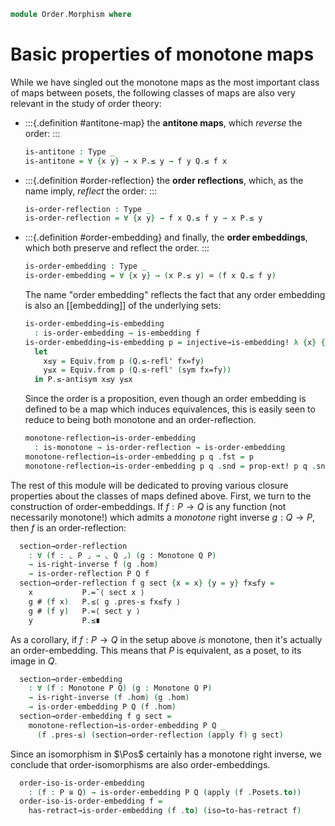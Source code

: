 <!--
```agda
open import Cat.Prelude

open import Order.Base

import Cat.Reasoning

import Order.Reasoning
```
-->

```agda
module Order.Morphism where
```

# Basic properties of monotone maps

<!--
```agda
private variable
  o ℓ : Level
  P Q : Poset o ℓ
```
-->

While we have singled out the monotone maps as the most important class
of maps between posets, the following classes of maps are also very
relevant in the study of order theory:

<!--
```
module _ {o ℓ o' ℓ'} (P : Poset o ℓ) (Q : Poset o' ℓ') (f : ⌞ P ⌟ → ⌞ Q ⌟) where
  private
    module P = Poset P
    module Q = Poset Q

  is-monotone : Type _
  is-monotone = ∀ {x y} → x P.≤ y → f x Q.≤ f y
```
-->

- :::{.definition #antitone-map}
  the **antitone maps**, which _reverse_ the order:
  :::

  ```agda
  is-antitone : Type _
  is-antitone = ∀ {x y} → x P.≤ y → f y Q.≤ f x
  ```

- :::{.definition #order-reflection}
  the **order reflections**, which, as the name imply, _reflect_ the order:
  :::

  ```agda
  is-order-reflection : Type _
  is-order-reflection = ∀ {x y} → f x Q.≤ f y → x P.≤ y
  ```

- :::{.definition #order-embedding}
  and finally, the **order embeddings**, which both preserve and reflect the
  order.
  :::

  ```agda
  is-order-embedding : Type _
  is-order-embedding = ∀ {x y} → (x P.≤ y) ≃ (f x Q.≤ f y)
  ```

  The name "order embedding" reflects the fact that any order embedding
  is also an [[embedding]] of the underlying sets:

  ```agda
  is-order-embedding→is-embedding
    : is-order-embedding → is-embedding f
  is-order-embedding→is-embedding p = injective→is-embedding! λ {x} {y} fx=fy →
    let
      x≤y = Equiv.from p (Q.≤-refl' fx=fy)
      y≤x = Equiv.from p (Q.≤-refl' (sym fx=fy))
    in P.≤-antisym x≤y y≤x
  ```

  Since the order is a proposition, even though an order embedding is
  defined to be a map which induces equivalences, this is easily seen to
  reduce to being both monotone and an order-reflection.

  ```agda
  monotone-reflection→is-order-embedding
    : is-monotone → is-order-reflection → is-order-embedding
  monotone-reflection→is-order-embedding p q .fst = p
  monotone-reflection→is-order-embedding p q .snd = prop-ext! p q .snd
  ```

<!--
```agda
module _ {o ℓ o' ℓ'} {P : Poset o ℓ} {Q : Poset o' ℓ'} where
  private
    module P = Order.Reasoning P
    module Q = Order.Reasoning Q
```
-->

The rest of this module will be dedicated to proving various closure
properties about the classes of maps defined above. First, we turn to
the construction of order-embeddings. If $f : P \to Q$ is any function
(not necessarily monotone!) which admits a *monotone* right inverse $g :
Q \to P$, then $f$ is an order-reflection:

```agda
  section→order-reflection
    : ∀ (f : ⌞ P ⌟ → ⌞ Q ⌟) (g : Monotone Q P)
    → is-right-inverse f (g .hom)
    → is-order-reflection P Q f
  section→order-reflection f g sect {x = x} {y = y} fx≤fy =
    x           P.=˘⟨ sect x ⟩
    g # (f x)   P.≤⟨ g .pres-≤ fx≤fy ⟩
    g # (f y)   P.=⟨ sect y ⟩
    y           P.≤∎
```

As a corollary, if $f : P \to Q$ in the setup above _is_ monotone, then
it's actually an order-embedding. This means that $P$ is equivalent, as
a poset, to its image in $Q$.

```agda
  section→order-embedding
    : ∀ (f : Monotone P Q) (g : Monotone Q P)
    → is-right-inverse (f .hom) (g .hom)
    → is-order-embedding P Q (f .hom)
  section→order-embedding f g sect =
    monotone-reflection→is-order-embedding P Q _
      (f .pres-≤) (section→order-reflection (apply f) g sect)
```

<!--
```agda
module _ {o ℓ} {P Q : Poset o ℓ} where
  private
    module P = Order.Reasoning P
    module Q = Order.Reasoning Q

  open Cat.Reasoning (Posets o ℓ)
```
-->

<!--
```
  has-retract→is-order-reflection
    : (f : Hom P Q)
    → Posets.has-retract f
    → is-order-reflection P Q (apply f)
  has-retract→is-order-reflection f f-ret =
    section→order-reflection (apply f) (f-ret .retract) (λ x → f-ret .is-retract #ₚ x)

  has-retract→is-order-embedding
    : (f : Hom P Q)
    → Posets.has-retract f
    → is-order-embedding P Q (apply f)
  has-retract→is-order-embedding f f-ret =
    section→order-embedding f (f-ret .retract) (λ x → f-ret .is-retract #ₚ x)
```
-->

Since an isomorphism in $\Pos$ certainly has a monotone right inverse,
we conclude that order-isomorphisms are also order-embeddings.

```agda
  order-iso-is-order-embedding
    : (f : P ≅ Q) → is-order-embedding P Q (apply (f .Posets.to))
  order-iso-is-order-embedding f =
    has-retract→is-order-embedding (f .to) (iso→to-has-retract f)
```
